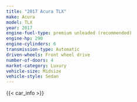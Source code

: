 ```yaml
---
title: "2017 Acura TLX"
make: Acura
model: TLX
year: 2017
engine-fuel-type: premium unleaded (recommended)
engine-hp: 290
engine-cylinders: 6
transmission-type: Automatic
driven-wheels: Front wheel drive
number-of-doors: 4
market-category: Luxury
vehicle-size: Midsize
vehicle-style: Sedan
---
```


{{< car_info >}}
